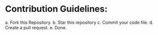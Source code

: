 # Contribution Guidelines:
a. Fork this Repository.
b. Star this repository
c. Commit your code file.
d. Create a pull request.
e. Done.
